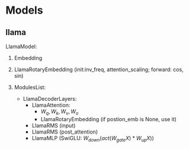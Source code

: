 # Models

## llama

LlamaModel:  

1. Embedding

2. LlamaRotaryEmbedding (init:inv_freq, attention_scaling; forward: cos, sin)

3. ModulesList:  
   - LlamaDecoderLayers:  
     - LlamaAttention:  
       - $W_q, W_k, W_v, W_o$
       - LlamaRotaryEmbedding (if postion_emb is None, use it)
     - LlamaRMS (input)
     - LlamaRMS (post_attention)
     - LlamaMLP (SwiGLU: $W_{down}(act(W_{gate}X)*W_{up}X)$)
